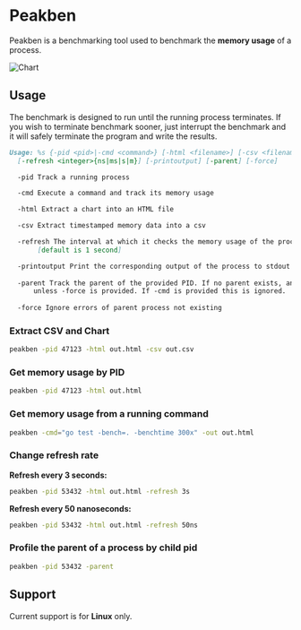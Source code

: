 # Peakben

Peakben is a benchmarking tool used to benchmark the **memory usage** of a process.

![Chart](https://user-images.githubusercontent.com/9019120/133746857-cefd82ff-dae9-474f-88e3-748640251936.png)

## Usage

The benchmark is designed to run until the running process terminates. If you wish to terminate benchmark sooner, just interrupt the benchmark and it will safely terminate the program and write the results.

```md
Usage: %s {-pid <pid>|-cmd <command>} [-html <filename>] [-csv <filename>] [-printoutput]
  [-refresh <integer>{ns|ms|s|m}] [-printoutput] [-parent] [-force]

  -pid Track a running process

  -cmd Execute a command and track its memory usage

  -html Extract a chart into an HTML file

  -csv Extract timestamped memory data into a csv

  -refresh The interval at which it checks the memory usage of the process
       [default is 1 second]

  -printoutput Print the corresponding output of the process to stdout & stderr
  
  -parent Track the parent of the provided PID. If no parent exists, an error is returned
      unless -force is provided. If -cmd is provided this is ignored.
      
  -force Ignore errors of parent process not existing
```

### Extract CSV and Chart

```sh
peakben -pid 47123 -html out.html -csv out.csv
```

### Get memory usage by PID

```sh
peakben -pid 47123 -html out.html
```

### Get memory usage from a running command

```sh
peakben -cmd="go test -bench=. -benchtime 300x" -out out.html
```

### Change refresh rate

**Refresh every 3 seconds:**

```sh
peakben -pid 53432 -html out.html -refresh 3s
```

**Refresh every 50 nanoseconds:**

```sh
peakben -pid 53432 -html out.html -refresh 50ns
```

### Profile the parent of a process by child pid

```sh
peakben -pid 53432 -parent
```

## Support

Current support is for **Linux** only.
